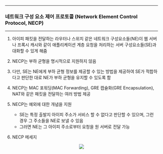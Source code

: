 -----
### 네트워크 구성 요소 제어 프로토콜 (Network Element Control Protocol, NECP)
-----
1. 아이피 패킷을 전달하는 라우터나 스위치 같은 네트워크 구성요소들(NE)이 웹 서버나 프록시 캐시와 같이 애플리케이션 계층 요청을 처리하는 서버 구성요소들(SE)과 대화할 수 있게 해줌
2. NECP는 부하 균형을 명시적으로 지원하지 않음
3. 다만, SE는 NE에게 부하 균형 정보를 제공할 수 있는 방법을 제공하여 SE가 적합하다고 판단한 대로 NE가 부하 균형을 유지할 수 있도록 함
4. NECP는 MAC 포워딩(MAC Forwarding), GRE 캡슐화(GRE Encapsulation), NAT와 같은 패킷을 전달하는 여러 방법 제공
5. NECP는 예외에 대한 개념을 지원
   - SE는 특정 출발지 아이피 주소가 서비스 할 수 없다고 판단할 수 있으며, 그런 경우 그 주소들을 NE로 보낼 수 있음
   - 그러면 NE는 그 아이피 주소로부터 요청을 원 서버로 전달 가능
  
6. NECP 메세지
<div align="center">
<img src="https://github.com/user-attachments/assets/4b5a14aa-daff-45d5-9b65-c52f04be823b">
</div>
